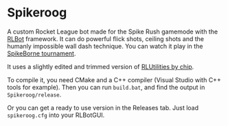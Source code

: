 # Spikeroog

A custom Rocket League bot made for the Spike Rush gamemode with the [RLBot](https://www.rlbot.org) framework. It can do powerful flick shots, ceiling shots and the humanly impossible wall dash technique. You can watch it play in the [SpikeBorne tournament](https://youtu.be/2a7K3sn3zNY).

It uses a slightly edited and trimmed version of [RLUtilities by chip](https://github.com/samuelpmish/RLUtilities).

To compile it, you need CMake and a C++ compiler (Visual Studio with C++ tools for example). Then you can run `build.bat`, and find the output in `Spikeroog/release`.

Or you can get a ready to use version in the Releases tab. Just load `spikeroog.cfg` into your RLBotGUI.